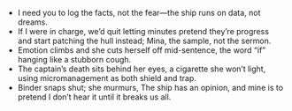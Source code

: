 - I need you to log the facts, not the fear—the ship runs on data, not dreams.  
- If I were in charge, we’d quit letting minutes pretend they’re progress and start patching the hull instead; Mina, the sample, not the sermon.  
- Emotion climbs and she cuts herself off mid-sentence, the word “if” hanging like a stubborn cough.  
- The captain’s death sits behind her eyes, a cigarette she won’t light, using micromanagement as both shield and trap.  
- Binder snaps shut; she murmurs, The ship has an opinion, and mine is to pretend I don’t hear it until it breaks us all.